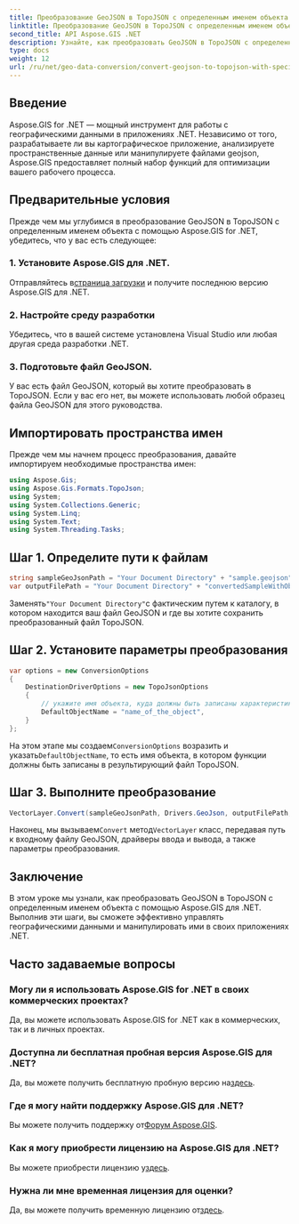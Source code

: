 ```yaml
---
title: Преобразование GeoJSON в TopoJSON с определенным именем объекта
linktitle: Преобразование GeoJSON в TopoJSON с определенным именем объекта
second_title: API Aspose.GIS .NET
description: Узнайте, как преобразовать GeoJSON в TopoJSON с определенным именем объекта с помощью Aspose.GIS для .NET. В этом руководстве представлено пошаговое руководство по эффективному манипулированию географическими данными.
type: docs
weight: 12
url: /ru/net/geo-data-conversion/convert-geojson-to-topojson-with-specific-object-name/
---
```

## Введение
Aspose.GIS for .NET — мощный инструмент для работы с географическими данными в приложениях .NET. Независимо от того, разрабатываете ли вы картографическое приложение, анализируете пространственные данные или манипулируете файлами geojson, Aspose.GIS предоставляет полный набор функций для оптимизации вашего рабочего процесса.
## Предварительные условия
Прежде чем мы углубимся в преобразование GeoJSON в TopoJSON с определенным именем объекта с помощью Aspose.GIS for .NET, убедитесь, что у вас есть следующее:
### 1. Установите Aspose.GIS для .NET.
 Отправляйтесь в[страница загрузки](https://releases.aspose.com/gis/net/) и получите последнюю версию Aspose.GIS для .NET.
### 2. Настройте среду разработки
Убедитесь, что в вашей системе установлена Visual Studio или любая другая среда разработки .NET.
### 3. Подготовьте файл GeoJSON.
У вас есть файл GeoJSON, который вы хотите преобразовать в TopoJSON. Если у вас его нет, вы можете использовать любой образец файла GeoJSON для этого руководства.

## Импортировать пространства имен
Прежде чем мы начнем процесс преобразования, давайте импортируем необходимые пространства имен:
```csharp
using Aspose.Gis;
using Aspose.Gis.Formats.TopoJson;
using System;
using System.Collections.Generic;
using System.Linq;
using System.Text;
using System.Threading.Tasks;
```

## Шаг 1. Определите пути к файлам
```csharp
string sampleGeoJsonPath = "Your Document Directory" + "sample.geojson";
var outputFilePath = "Your Document Directory" + "convertedSampleWithObjectName_out.topojson";
```
 Заменять`"Your Document Directory"`с фактическим путем к каталогу, в котором находится ваш файл GeoJSON и где вы хотите сохранить преобразованный файл TopoJSON.
## Шаг 2. Установите параметры преобразования
```csharp
var options = new ConversionOptions
{
    DestinationDriverOptions = new TopoJsonOptions
    {
        // укажите имя объекта, куда должны быть записаны характеристики
        DefaultObjectName = "name_of_the_object",
    }
};
```
 На этом этапе мы создаем`ConversionOptions` возразить и указать`DefaultObjectName`, то есть имя объекта, в котором функции должны быть записаны в результирующий файл TopoJSON.
## Шаг 3. Выполните преобразование
```csharp
VectorLayer.Convert(sampleGeoJsonPath, Drivers.GeoJson, outputFilePath, Drivers.TopoJson, options);
```
 Наконец, мы вызываем`Convert` метод`VectorLayer` класс, передавая путь к входному файлу GeoJSON, драйверы ввода и вывода, а также параметры преобразования.

## Заключение
В этом уроке мы узнали, как преобразовать GeoJSON в TopoJSON с определенным именем объекта с помощью Aspose.GIS для .NET. Выполнив эти шаги, вы сможете эффективно управлять географическими данными и манипулировать ими в своих приложениях .NET.
## Часто задаваемые вопросы
### Могу ли я использовать Aspose.GIS for .NET в своих коммерческих проектах?
Да, вы можете использовать Aspose.GIS for .NET как в коммерческих, так и в личных проектах.
### Доступна ли бесплатная пробная версия Aspose.GIS для .NET?
Да, вы можете получить бесплатную пробную версию на[здесь](https://releases.aspose.com/).
### Где я могу найти поддержку Aspose.GIS для .NET?
 Вы можете получить поддержку от[Форум Aspose.GIS](https://forum.aspose.com/c/gis/33).
### Как я могу приобрести лицензию на Aspose.GIS для .NET?
 Вы можете приобрести лицензию у[здесь](https://purchase.aspose.com/buy).
### Нужна ли мне временная лицензия для оценки?
 Да, вы можете получить временную лицензию от[здесь](https://purchase.aspose.com/temporary-license/).